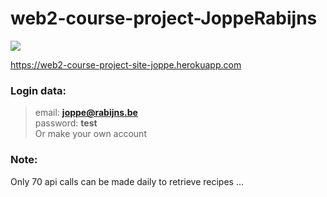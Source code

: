 # web2-course-project-JoppeRabijns



[![](https://web2-course-project-site-joppe.herokuapp.com/images/logoIcon.png)](https://web2-course-project-site-joppe.herokuapp.com/)

https://web2-course-project-site-joppe.herokuapp.com

### Login data:

  > email: <b>joppe@rabijns.be</b></br>
  > password: <b>test</b></br>
  > Or make your own account

### Note: 
Only 70 api calls can be made daily to retrieve recipes ...


